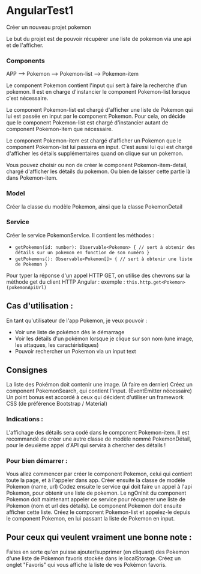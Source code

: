 # AngularTest1

Créer un nouveau projet pokemon

Le but du projet est de pouvoir récupérer une liste de pokemon via une api et de l'afficher.

### Components 

APP --> Pokemon --> Pokemon-list --> Pokemon-item 

Le component Pokemon contient l'input qui sert à faire la recherche d'un pokemon. Il est en charge d'instancier le component Pokemon-list lorsque c'est nécessaire.

Le component Pokemon-list est chargé d'afficher une liste de Pokemon qui lui est passée en input par le component Pokemon. Pour cela, on décide que le component Pokemon-list est chargé d'instancier autant de component Pokemon-item que nécessaire.

Le component Pokemon-item est chargé d'afficher un Pokemon que le component Pokemon-list lui passera en input. C'est aussi lui qui est chargé d'afficher les détails supplémentaires quand on clique sur un pokemon.

Vous pouvez choisir ou non de créer le component Pokemon-item-detail, chargé d'afficher les détails du pokemon. Ou bien de laisser cette partie là dans Pokemon-item.

### Model

Créer la classe du modèle Pokemon, ainsi que la classe PokemonDetail

### Service 

Créer le service PokemonService. 
Il contient les méthodes :
- `getPokemon(id: number): Observable<Pokemon> { // sert à obtenir des détails sur un pokemon en fonction de son numéro }`
- `getPokemons(): Observable<Pokemon[]> { // sert à obtenir une liste de Pokemon }`

Pour typer la réponse d'un appel HTTP GET, on utilise des chevrons sur la méthode get du client HTTP Angular :
exemple : `this.http.get<Pokemon>(pokemonApiUrl)`

## Cas d'utilisation :

En tant qu'utilisateur de l'app Pokemon, je veux pouvoir :
- Voir une liste de pokémon dès le démarrage
- Voir les détails d'un pokémon lorsque je clique sur son nom (une image, les attaques, les caractéristiques)
- Pouvoir rechercher un Pokemon via un input text

## Consignes

La liste des Pokémon doit contenir une image. (A faire en dernier)
Créez un component PokemonSearch, qui contient l'input. (EventEmitter nécessaire)
Un point bonus est accordé à ceux qui décident d'utiliser un framework CSS (de préférence Bootstrap / Material)

### Indications :

L'affichage des détails sera codé dans le component Pokemon-item. Il est recommandé de créer une autre classe de modèle nommé PokemonDétail, pour le deuxième appel d'API qui servira à chercher des détails !


### Pour bien démarrer :

Vous allez commencer par créer le component Pokemon, celui qui contient toute la page, et à l'appeler dans app.
Créer ensuite la classe de modèle Pokemon (name, url)
Codez ensuite le service qui doit faire un appel à l'api Pokemon, pour obtenir une liste de pokemon.
Le ngOnInit du component Pokemon doit maintenant appeler ce service pour récuperer une liste de Pokemon (nom et url des détails).
Le component Pokemon doit ensuite afficher cette liste. Créez le component Pokemon-list et appelez-le depuis le component Pokemon, en lui passant la liste de Pokemon en input.


## Pour ceux qui veulent vraiment une bonne note :

Faites en sorte qu'on puisse ajouter/supprimer (en cliquant) des Pokemon d'une liste de Pokemon favoris stockée dans le localStorage.
Créez un onglet "Favoris" qui vous affiche la liste de vos Pokémon favoris.
